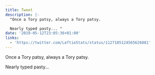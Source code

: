 ```yaml
---
title: Tweet
description: |-
  "Once a Tory patsy, always a Tory patsy.

  Nearly typed pasty... "
date: '2019-05-12T23:05:36+01:00'
links:
  - 'https://twitter.com/LeftieStats/status/1127185124565626881'
---
```

Once a Tory patsy, always a Tory patsy.

Nearly typed pasty... 
